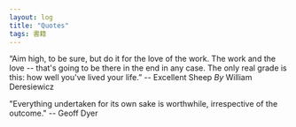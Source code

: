 ```yaml
---
layout: log
title: "Quotes"
tags: 書籍
---
```



“Aim high, to be sure, but do it for the love of the work. The work and the love -- that's going to be there in the end in any case. The only real grade is this: how well you've lived your life.” -- Excellent Sheep _By_ William Deresiewicz

"Everything undertaken for its own sake is worthwhile, irrespective of the outcome." -- Geoff Dyer


<!-- more -->